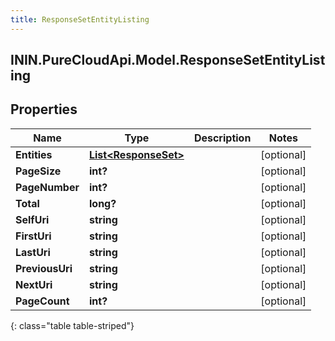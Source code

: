 ```yaml
---
title: ResponseSetEntityListing
---
```

## ININ.PureCloudApi.Model.ResponseSetEntityListing

## Properties

|Name | Type | Description | Notes|
|------------ | ------------- | ------------- | -------------|
| **Entities** | [**List&lt;ResponseSet&gt;**](ResponseSet.html) |  | [optional] |
| **PageSize** | **int?** |  | [optional] |
| **PageNumber** | **int?** |  | [optional] |
| **Total** | **long?** |  | [optional] |
| **SelfUri** | **string** |  | [optional] |
| **FirstUri** | **string** |  | [optional] |
| **LastUri** | **string** |  | [optional] |
| **PreviousUri** | **string** |  | [optional] |
| **NextUri** | **string** |  | [optional] |
| **PageCount** | **int?** |  | [optional] |
{: class="table table-striped"}


